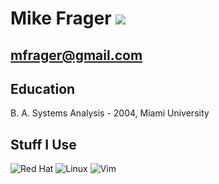 Mike Frager <a href="https://twitter.com/intent/follow?screen_name=mfrager"><img src="https://shields.io/twitter/follow/mfrager?label=Follow"></img></a>
===========

mfrager@gmail.com
-------------------

Education
---------

B. A. Systems Analysis - 2004, Miami University

Stuff I Use
-----------
![Red Hat](https://img.shields.io/badge/Red%20Hat-EE0000?style=for-the-badge&logo=redhat&logoColor=white) ![Linux](https://img.shields.io/badge/Linux-FCC624?style=for-the-badge&logo=linux&logoColor=black) ![Vim](https://img.shields.io/badge/VIM-%2311AB00.svg?style=for-the-badge&logo=vim&logoColor=white)
